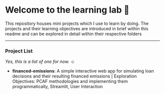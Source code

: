 # Welcome to the learning lab :test_tube:
This repository houses mini projects which I use to learn by doing. The projects and their learning objectives are introduced in brief within this readme and can be explored in detail within their respective folders 

--- 
### Project List
*Yes, this is a list of one for now. :relaxed:*
* **financed-emissions**: A simple interactive web app for simulating loan decisions and their resulting financed emissions | Exploration Objectives: PCAF methodologies and implementing them programmatically, Streamlit, User Interaction

